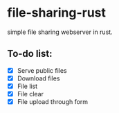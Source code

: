 # file-sharing-rust
simple file sharing webserver in rust.

## To-do list:
- [x] Serve public files
- [x] Download files
- [x] File list
- [x] File clear
- [x] File upload through form
